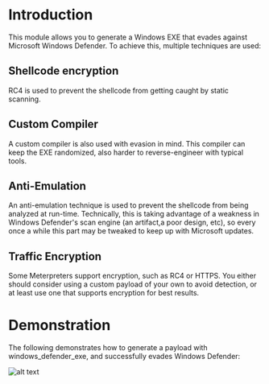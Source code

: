 # Introduction

This module allows you to generate a Windows EXE that evades against Microsoft Windows Defender.
To achieve this, multiple techniques are used:

## Shellcode encryption

RC4 is used to prevent the shellcode from getting caught by static scanning.

## Custom Compiler

A custom compiler is also used with evasion in mind. This compiler can keep the EXE randomized,
also harder to reverse-engineer with typical tools.

## Anti-Emulation

An anti-emulation technique is used to prevent the shellcode from being analyzed at run-time.
Technically, this is taking advantage of a weakness in Windows Defender's scan engine
(an artifact,a poor design, etc), so every once a while this part may be tweaked to keep up with
Microsoft updates.

## Traffic Encryption

Some Meterpreters support encryption, such as RC4 or HTTPS. You either should consider using a
custom payload of your own to avoid detection, or at least use one that supports encryption for
best results.

# Demonstration

The following demonstrates how to generate a payload with windows_defender_exe, and successfully
evades Windows Defender:

![alt text](https://user-images.githubusercontent.com/1170914/45052465-7e6ee500-b04c-11e8-90e0-e9c59363bb45.gif)